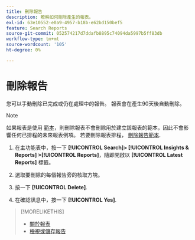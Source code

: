 ```yaml
---
title: 刪除報告
description: 瞭解如何刪除產生的報表。
exl-id: 63e10552-e0a9-4957-b18b-e62bd150bef5
feature: Search Reports
source-git-commit: 052574217d7ddafb8895c74094da5997b5ff83db
workflow-type: tm+mt
source-wordcount: '105'
ht-degree: 0%

---
```


# 刪除報告

您可以手動刪除已完成或仍在處理中的報告。 報表會在產生90天後自動刪除。

>[!NOTE]
>
>如果報表是使用 [範本](/help/search-social-commerce/reports/automation/templates/template-about.md)，則刪除報表不會刪除用於建立該報表的範本，因此不會影響任何已排程的未來報表例項。 若要刪除報表排程， [刪除報告範本](/help/search-social-commerce/reports/automation/templates/template-delete.md).

1. 在主功能表中，按一下 **[!UICONTROL Search]> [!UICONTROL Insights & Reports] >[!UICONTROL Reports]**，隨即開啟以 **[!UICONTROL Latest Reports]** 標籤。

1. 選取要刪除的每個報告旁的核取方塊。

1. 按一下 **[!UICONTROL Delete]**.

1. 在確認訊息中，按一下 **[!UICONTROL Yes]**.

>[!MORELIKETHIS]
>
>* [關於報表](/help/search-social-commerce/reports/report-about.md)
>* [檢視或儲存報告](/help/search-social-commerce/reports/management/report-view-save.md)
